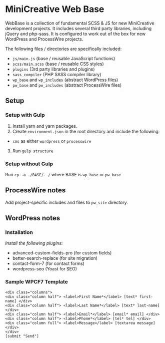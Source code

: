 # MiniCreative Web Base

WebBase is a collection of fundamental SCSS & JS for new MiniCreative development projects. It includes several third party libraries, including jQuery and php-sass. It is configured to work out of the box for new WordPress and ProcessWire projects.

The following files / directories are specifically included:
* `js/main.js` (base / reusable JavaScript functions)
* `scss/main.scss` (base / reusable CSS styles)
* `plugins` (3rd party libraries and plugins)
* `sass_compiler` (PHP SASS compiler library)
* `wp_base` and `wp_includes` (abstract WordPress files)
* `pw_base` and `pw_includes` (abstract ProcessWire files)

## Setup

### Setup with Gulp
1. Install yarn and yarn packages.  
2. Create `environment.json` in the root directory and include the following:
* `cms` as either `wordpress` or `processwire`
3. Run `gulp structure`

### Setup without Gulp
Run `cp -a ./BASE/. /` where BASE is `wp_base` or `pw_base`

## ProcessWire notes

Add project-specific includes and files to `pw_site` directory.

## WordPress notes

### Installation

*Install the following plugins:*  
* advanced-custom-fields-pro (for custom fields)
* better-search-replace (for site migration)
* contact-form-7 (for contact forms)
* wordpress-seo (Yoast for SEO)

### Sample WPCF7 Template
```
<div class="columns">
<div class="column half"> <label>First Name*</label> [text* first-name] </div>
<div class="column half"> <label>Last Name*</label> [text* last-name] </div>
<div class="column half"> <label>Email*</label> [email* email] </div>
<div class="column half"> <label>Phone*</label> [tel* tel] </div>
<div class="column full"> <label>Message</label> [textarea message] </div>
</div>
[submit "Send"]
```